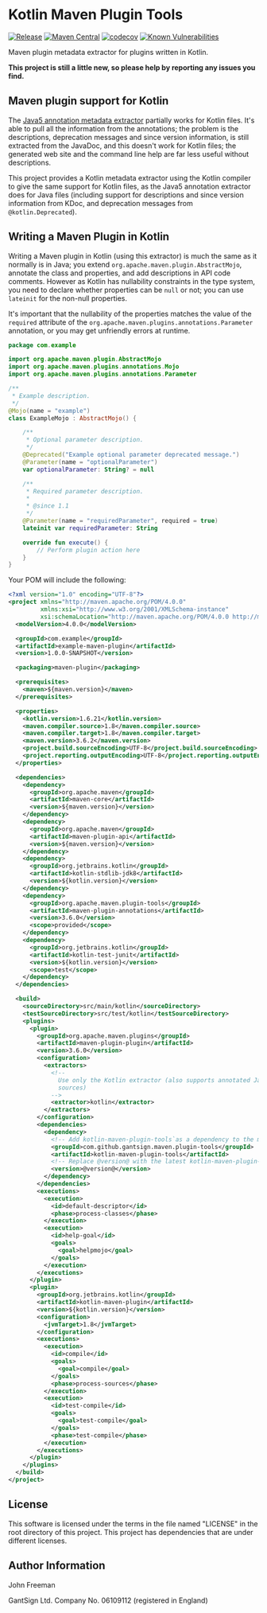 # Kotlin Maven Plugin Tools

[![Release](https://github.com/gantsign/kotlin-maven-plugin-tools/workflows/Build/badge.svg)](https://github.com/gantsign/kotlin-maven-plugin-tools/actions?query=workflow%3ABuild)
[![Maven Central](https://maven-badges.herokuapp.com/maven-central/com.github.gantsign.maven.plugin-tools/kotlin-maven-plugin-tools/badge.svg)](https://maven-badges.herokuapp.com/maven-central/com.github.gantsign.maven.plugin-tools/kotlin-maven-plugin-tools)
[![codecov](https://codecov.io/gh/gantsign/kotlin-maven-plugin-tools/branch/main/graph/badge.svg)](https://codecov.io/gh/gantsign/kotlin-maven-plugin-tools)
[![Known Vulnerabilities](https://snyk.io/test/github/gantsign/kotlin-maven-plugin-tools/badge.svg)](https://snyk.io/test/github/gantsign/kotlin-maven-plugin-tools)

Maven plugin metadata extractor for plugins written in Kotlin.

**This project is still a little new, so please help by reporting any issues you find.**

## Maven plugin support for Kotlin

The [Java5 annotation metadata extractor](https://maven.apache.org/plugin-tools/maven-plugin-tools-annotations/index.html)
partially works for Kotlin files. It's able to pull all the information from the
annotations; the problem is the descriptions, deprecation messages and since
version information, is still extracted from the JavaDoc, and this doesn't work
for Kotlin files; the generated web site and the command line help are far less
useful without descriptions.

This project provides a Kotlin metadata extractor using the Kotlin compiler to
give the same support for Kotlin files, as the Java5 annotation extractor does
for Java files (including support for descriptions and since version
information from KDoc, and deprecation messages from `@kotlin.Deprecated`).

## Writing a Maven Plugin in Kotlin

Writing a Maven plugin in Kotlin (using this extractor) is much the same as it
normally is in Java; you extend `org.apache.maven.plugin.AbstractMojo`, annotate
the class and properties, and add descriptions in API code comments. However as
Kotlin has nullability constraints in the type system, you need to declare
whether properties can be `null` or not; you can use `lateinit` for the non-null
properties.

It's important that the nullability of the properties matches the value of
the `required` attribute of the
`org.apache.maven.plugins.annotations.Parameter` annotation, or you may get
unfriendly errors at runtime.

```kotlin
package com.example

import org.apache.maven.plugin.AbstractMojo
import org.apache.maven.plugins.annotations.Mojo
import org.apache.maven.plugins.annotations.Parameter

/**
 * Example description.
 */
@Mojo(name = "example")
class ExampleMojo : AbstractMojo() {

    /**
     * Optional parameter description.
     */
    @Deprecated("Example optional parameter deprecated message.")
    @Parameter(name = "optionalParameter")
    var optionalParameter: String? = null

    /**
     * Required parameter description.
     *
     * @since 1.1
     */
    @Parameter(name = "requiredParameter", required = true)
    lateinit var requiredParameter: String

    override fun execute() {
        // Perform plugin action here
    }
}
```

Your POM will include the following:

```xml
<?xml version="1.0" encoding="UTF-8"?>
<project xmlns="http://maven.apache.org/POM/4.0.0"
         xmlns:xsi="http://www.w3.org/2001/XMLSchema-instance"
         xsi:schemaLocation="http://maven.apache.org/POM/4.0.0 http://maven.apache.org/xsd/maven-4.0.0.xsd">
  <modelVersion>4.0.0</modelVersion>

  <groupId>com.example</groupId>
  <artifactId>example-maven-plugin</artifactId>
  <version>1.0.0-SNAPSHOT</version>

  <packaging>maven-plugin</packaging>

  <prerequisites>
    <maven>${maven.version}</maven>
  </prerequisites>

  <properties>
    <kotlin.version>1.6.21</kotlin.version>
    <maven.compiler.source>1.8</maven.compiler.source>
    <maven.compiler.target>1.8</maven.compiler.target>
    <maven.version>3.6.2</maven.version>
    <project.build.sourceEncoding>UTF-8</project.build.sourceEncoding>
    <project.reporting.outputEncoding>UTF-8</project.reporting.outputEncoding>
  </properties>

  <dependencies>
    <dependency>
      <groupId>org.apache.maven</groupId>
      <artifactId>maven-core</artifactId>
      <version>${maven.version}</version>
    </dependency>
    <dependency>
      <groupId>org.apache.maven</groupId>
      <artifactId>maven-plugin-api</artifactId>
      <version>${maven.version}</version>
    </dependency>
    <dependency>
      <groupId>org.jetbrains.kotlin</groupId>
      <artifactId>kotlin-stdlib-jdk8</artifactId>
      <version>${kotlin.version}</version>
    </dependency>
    <dependency>
      <groupId>org.apache.maven.plugin-tools</groupId>
      <artifactId>maven-plugin-annotations</artifactId>
      <version>3.6.0</version>
      <scope>provided</scope>
    </dependency>
    <dependency>
      <groupId>org.jetbrains.kotlin</groupId>
      <artifactId>kotlin-test-junit</artifactId>
      <version>${kotlin.version}</version>
      <scope>test</scope>
    </dependency>
  </dependencies>

  <build>
    <sourceDirectory>src/main/kotlin</sourceDirectory>
    <testSourceDirectory>src/test/kotlin</testSourceDirectory>
    <plugins>
      <plugin>
        <groupId>org.apache.maven.plugins</groupId>
        <artifactId>maven-plugin-plugin</artifactId>
        <version>3.6.0</version>
        <configuration>
          <extractors>
            <!--
              Use only the Kotlin extractor (also supports annotated Java
              sources)
            -->
            <extractor>kotlin</extractor>
          </extractors>
        </configuration>
        <dependencies>
          <dependency>
            <!-- Add kotlin-maven-plugin-tools`as a dependency to the maven-plugin-plugin -->
            <groupId>com.github.gantsign.maven.plugin-tools</groupId>
            <artifactId>kotlin-maven-plugin-tools</artifactId>
            <!-- Replace @version@ with the latest kotlin-maven-plugin-tools release -->
            <version>@version@</version>
          </dependency>
        </dependencies>
        <executions>
          <execution>
            <id>default-descriptor</id>
            <phase>process-classes</phase>
          </execution>
          <execution>
            <id>help-goal</id>
            <goals>
              <goal>helpmojo</goal>
            </goals>
          </execution>
        </executions>
      </plugin>
      <plugin>
        <groupId>org.jetbrains.kotlin</groupId>
        <artifactId>kotlin-maven-plugin</artifactId>
        <version>${kotlin.version}</version>
        <configuration>
          <jvmTarget>1.8</jvmTarget>
        </configuration>
        <executions>
          <execution>
            <id>compile</id>
            <goals>
              <goal>compile</goal>
            </goals>
            <phase>process-sources</phase>
          </execution>
          <execution>
            <id>test-compile</id>
            <goals>
              <goal>test-compile</goal>
            </goals>
            <phase>test-compile</phase>
          </execution>
        </executions>
      </plugin>
    </plugins>
  </build>
</project>
```

License
-------

This software is licensed under the terms in the file named "LICENSE" in the
root directory of this project. This project has dependencies that are under
different licenses.

Author Information
------------------

John Freeman

GantSign Ltd.
Company No. 06109112 (registered in England)
